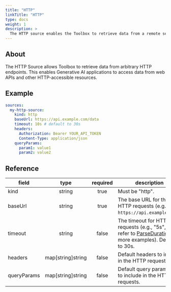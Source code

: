 ```yaml
---
title: "HTTP"
linkTitle: "HTTP"
type: docs
weight: 1
description: >
  The HTTP source enables the Toolbox to retrieve data from a remote server using HTTP requests.
---
```


## About

The HTTP Source allows Toolbox to retrieve data from arbitrary HTTP
endpoints. This enables Generative AI applications to access data from web APIs
and other HTTP-accessible resources.

## Example

```yaml
sources:
  my-http-source:
    kind: http
    baseUrl: https://api.example.com/data
    timeout: 10s # default to 30s
    headers:
      Authorization: Bearer YOUR_API_TOKEN
      Content-Type: application/json
    queryParams:
      param1: value1
      param2: value2
```

## Reference

| **field**   |     **type**      | **required** | **description**                                                                                                                   |
|-------------|:-----------------:|:------------:|-----------------------------------------------------------------------------------------------------------------------------------|
| kind        |      string       |     true     | Must be "http".                                                                                                                   |
| baseUrl     |      string       |     true     | The base URL for the HTTP requests (e.g., `https://api.example.com`).                                                             |
| timeout     |      string       |    false     | The timeout for HTTP requests (e.g., "5s", "1m", refer to [ParseDuration][parse-duration-doc] for more examples). Defaults to 30s. |
| headers     | map[string]string |    false     | Default headers to include in the HTTP requests.                                                                                  |
| queryParams | map[string]string |    false     | Default query parameters to include in the HTTP requests.                                                                         |

[parse-duration-doc]: https://pkg.go.dev/time#ParseDuration

